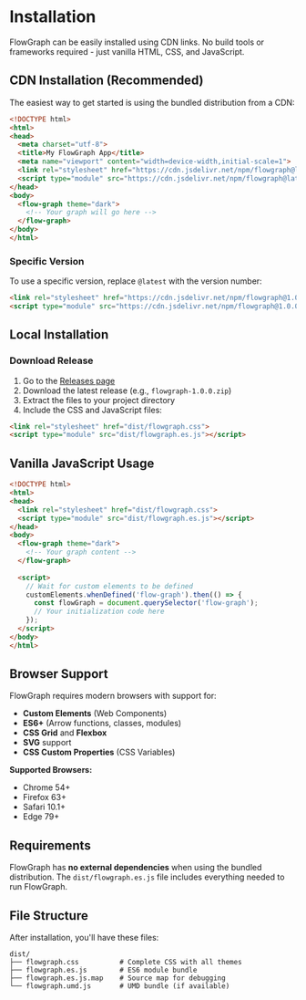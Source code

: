 # Installation

FlowGraph can be easily installed using CDN links. No build tools or frameworks required - just vanilla HTML, CSS, and JavaScript.

## CDN Installation (Recommended)

The easiest way to get started is using the bundled distribution from a CDN:

```html
<!DOCTYPE html>
<html>
<head>
  <meta charset="utf-8">
  <title>My FlowGraph App</title>
  <meta name="viewport" content="width=device-width,initial-scale=1">
  <link rel="stylesheet" href="https://cdn.jsdelivr.net/npm/flowgraph@latest/dist/flowgraph.css">
  <script type="module" src="https://cdn.jsdelivr.net/npm/flowgraph@latest/dist/flowgraph.es.js"></script>
</head>
<body>
  <flow-graph theme="dark">
    <!-- Your graph will go here -->
  </flow-graph>
</body>
</html>
```

### Specific Version

To use a specific version, replace `@latest` with the version number:

```html
<link rel="stylesheet" href="https://cdn.jsdelivr.net/npm/flowgraph@1.0.0/dist/flowgraph.css">
<script type="module" src="https://cdn.jsdelivr.net/npm/flowgraph@1.0.0/dist/flowgraph.es.js"></script>
```

## Local Installation

### Download Release

1. Go to the [Releases page](https://github.com/sps014/visual-flow-graph/releases)
2. Download the latest release (e.g., `flowgraph-1.0.0.zip`)
3. Extract the files to your project directory
4. Include the CSS and JavaScript files:

```html
<link rel="stylesheet" href="dist/flowgraph.css">
<script type="module" src="dist/flowgraph.es.js"></script>
```

## Vanilla JavaScript Usage

```html
<!DOCTYPE html>
<html>
<head>
  <link rel="stylesheet" href="dist/flowgraph.css">
  <script type="module" src="dist/flowgraph.es.js"></script>
</head>
<body>
  <flow-graph theme="dark">
    <!-- Your graph content -->
  </flow-graph>
  
  <script>
    // Wait for custom elements to be defined
    customElements.whenDefined('flow-graph').then(() => {
      const flowGraph = document.querySelector('flow-graph');
      // Your initialization code here
    });
  </script>
</body>
</html>
```

## Browser Support

FlowGraph requires modern browsers with support for:

- **Custom Elements** (Web Components)
- **ES6+** (Arrow functions, classes, modules)
- **CSS Grid** and **Flexbox**
- **SVG** support
- **CSS Custom Properties** (CSS Variables)

**Supported Browsers:**
- Chrome 54+
- Firefox 63+
- Safari 10.1+
- Edge 79+

## Requirements

FlowGraph has **no external dependencies** when using the bundled distribution. The `dist/flowgraph.es.js` file includes everything needed to run FlowGraph.

## File Structure

After installation, you'll have these files:

```
dist/
├── flowgraph.css          # Complete CSS with all themes
├── flowgraph.es.js        # ES6 module bundle
├── flowgraph.es.js.map    # Source map for debugging
└── flowgraph.umd.js       # UMD bundle (if available)
```